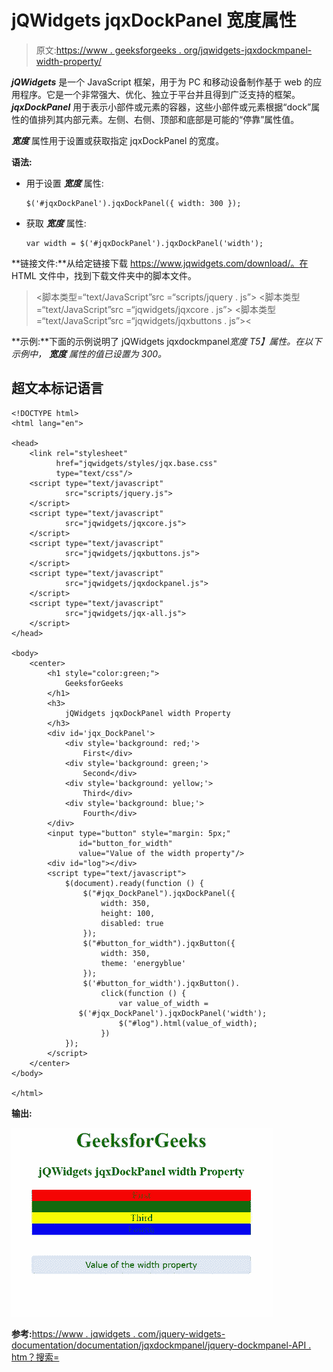 # jQWidgets jqxDockPanel 宽度属性

> 原文:[https://www . geeksforgeeks . org/jqwidgets-jqxdockmpanel-width-property/](https://www.geeksforgeeks.org/jqwidgets-jqxdockpanel-width-property/)

***jQWidgets*** 是一个 JavaScript 框架，用于为 PC 和移动设备制作基于 web 的应用程序。它是一个非常强大、优化、独立于平台并且得到广泛支持的框架。 ***jqxDockPanel*** 用于表示小部件或元素的容器，这些小部件或元素根据“dock”属性的值排列其内部元素。左侧、右侧、顶部和底部是可能的“停靠”属性值。

***宽度*** 属性用于设置或获取指定 jqxDockPanel 的宽度。

**语法:**

*   用于设置 ***宽度*** 属性:

    ```
    $('#jqxDockPanel').jqxDockPanel({ width: 300 });  
    ```

*   获取 ***宽度*** 属性:

    ```
    var width = $('#jqxDockPanel').jqxDockPanel('width');
    ```

**链接文件:**从给定链接下载 https://www.jqwidgets.com/download/。在 HTML 文件中，找到下载文件夹中的脚本文件。

> <link rel="”stylesheet”" href="”jqwidgets/styles/jqx.base.css”" type="”text/css”">
> <脚本类型=“text/JavaScript”src =“scripts/jquery . js”></script>
> <脚本类型=“text/JavaScript”src =“jqwidgets/jqxcore . js”></script>
> <脚本类型=“text/JavaScript”src =“jqwidgets/jqxbuttons . js”><

**示例:**下面的示例说明了 jQWidgets jqxdockmpanel*宽度 T5】属性。在以下示例中， ***宽度*** 属性的值已设置为 300。*

## 超文本标记语言

```
<!DOCTYPE html>
<html lang="en">

<head>
    <link rel="stylesheet"
          href="jqwidgets/styles/jqx.base.css" 
          type="text/css"/>
    <script type="text/javascript" 
            src="scripts/jquery.js">
    </script>
    <script type="text/javascript" 
            src="jqwidgets/jqxcore.js">
    </script>
    <script type="text/javascript" 
            src="jqwidgets/jqxbuttons.js">
    </script>
    <script type="text/javascript" 
            src="jqwidgets/jqxdockpanel.js">
    </script>
    <script type="text/javascript" 
            src="jqwidgets/jqx-all.js">
    </script>
</head>

<body>
    <center>
        <h1 style="color:green;">
            GeeksforGeeks
        </h1>
        <h3>
            jQWidgets jqxDockPanel width Property
        </h3>
        <div id='jqx_DockPanel'>
            <div style='background: red;'>
                First</div>
            <div style='background: green;'>
                Second</div>
            <div style='background: yellow;'>
                Third</div>
            <div style='background: blue;'>
                Fourth</div>
        </div>
        <input type="button" style="margin: 5px;" 
               id="button_for_width" 
               value="Value of the width property"/>
        <div id="log"></div>
        <script type="text/javascript">
            $(document).ready(function () {
                $("#jqx_DockPanel").jqxDockPanel({
                    width: 350,
                    height: 100,
                    disabled: true
                });
                $("#button_for_width").jqxButton({
                    width: 350,
                    theme: 'energyblue'
                });
                $('#button_for_width').jqxButton().
                    click(function () {
                        var value_of_width =
               $('#jqx_DockPanel').jqxDockPanel('width');
                        $("#log").html(value_of_width);
                    })
            });
        </script>
    </center>
</body>

</html>
```

**输出:**

![](img/e52657802410e1810375070bac88f8f0.png)

**参考:**[https://www . jqwidgets . com/jquery-widgets-documentation/documentation/jqxdockmpanel/jquery-dockmpanel-API . htm？搜索=](https://www.jqwidgets.com/jquery-widgets-documentation/documentation/jqxdockpanel/jquery-dockpanel-api.htm?search=)